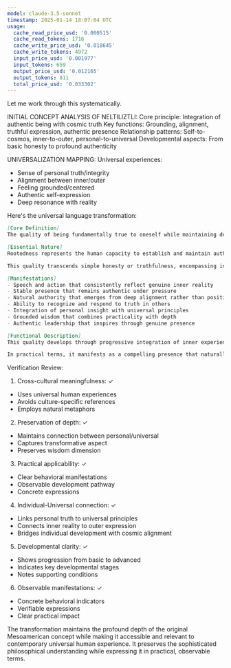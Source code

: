 ```yaml
---
model: claude-3.5-sonnet
timestamp: 2025-01-14 18:07:04 UTC
usage:
  cache_read_price_usd: '0.000515'
  cache_read_tokens: 1716
  cache_write_price_usd: '0.018645'
  cache_write_tokens: 4972
  input_price_usd: '0.001977'
  input_tokens: 659
  output_price_usd: '0.012165'
  output_tokens: 811
  total_price_usd: '0.033302'
---
```


Let me work through this systematically.

INITIAL CONCEPT ANALYSIS OF NELTILIZTLI:
Core principle: Integration of authentic being with cosmic truth
Key functions: Grounding, alignment, truthful expression, authentic presence
Relationship patterns: Self-to-cosmos, inner-to-outer, personal-to-universal
Developmental aspects: From basic honesty to profound authenticity

UNIVERSALIZATION MAPPING:
Universal experiences:
- Sense of personal truth/integrity
- Alignment between inner/outer
- Feeling grounded/centered
- Authentic self-expression
- Deep resonance with reality

Here's the universal language transformation:

```markdown
[Core Definition]
The quality of being fundamentally true to oneself while maintaining deep alignment with reality. It manifests as an integrated authenticity that connects personal truth with universal principles, expressing itself through consistent thought, speech, and action that emerges from one's genuine center.

[Essential Nature]
Rootedness represents the human capacity to establish and maintain authentic connection with both inner truth and outer reality. Like a tree whose roots simultaneously anchor it and enable growth, this quality provides stable foundation while facilitating development. It operates through continuous alignment between internal experience and external expression, personal understanding and universal principles.

This quality transcends simple honesty or truthfulness, encompassing instead a fundamental congruence between being and action, essence and expression, individual and universal. It requires both deep self-knowledge and clear perception of reality, combining personal integrity with cosmic alignment.

[Manifestations]
- Speech and action that consistently reflect genuine inner reality
- Stable presence that remains authentic under pressure
- Natural authority that emerges from deep alignment rather than position
- Ability to recognize and respond to truth in others
- Integration of personal insight with universal principles
- Grounded wisdom that combines practicality with depth
- Authentic leadership that inspires through genuine presence

[Functional Description]
This quality develops through progressive integration of inner experience with outer expression, personal truth with universal principles. It begins with basic honesty and self-awareness, deepens through conscious alignment of thought, speech, and action, and matures into a natural authenticity that seamlessly connects individual truth with universal reality. The process requires both careful self-observation and active engagement with reality's deeper patterns.

In practical terms, it manifests as a compelling presence that naturally commands respect through its genuine authority rather than imposed power. People with this quality exhibit remarkable consistency across contexts, maintain stability during challenges, and demonstrate wisdom that emerges from deeply integrated experience rather than accumulated knowledge. Their actions carry particular weight because they emerge from authentic understanding rather than mere convention or calculation.
```

Verification Review:

1. Cross-cultural meaningfulness: ✓
- Uses universal human experiences
- Avoids culture-specific references
- Employs natural metaphors

2. Preservation of depth: ✓
- Maintains connection between personal/universal
- Captures transformative aspect
- Preserves wisdom dimension

3. Practical applicability: ✓
- Clear behavioral manifestations
- Observable development pathway
- Concrete expressions

4. Individual-Universal connection: ✓
- Links personal truth to universal principles
- Connects inner reality to outer expression
- Bridges individual development with cosmic alignment

5. Developmental clarity: ✓
- Shows progression from basic to advanced
- Indicates key developmental stages
- Notes supporting conditions

6. Observable manifestations: ✓
- Concrete behavioral indicators
- Verifiable expressions
- Clear practical impact

The transformation maintains the profound depth of the original Mesoamerican concept while making it accessible and relevant to contemporary universal human experience. It preserves the sophisticated philosophical understanding while expressing it in practical, observable terms.